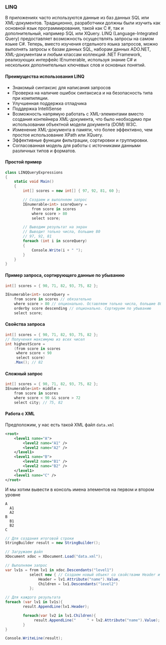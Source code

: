 ### LINQ

В приложениях часто используются данные из баз данных SQL или XML-документов. 
Традиционно, разработчики должны были изучить как основной язык программирования, такой как 
C #, так и дополнительный, например SQL или XQuery. LINQ (Language-Integrated Query) предоставляет 
возможность осуществлять запросы на самом языке C#. Теперь, вместо изучения отдельного языка запросов,
можно выполнять запросы к базам данных SQL, наборам данных ADO.NET, XML-документам и любым классам коллекций
.NET Framework, реализующих интерфейс IEnumerable, используя знание C# и нескольких дополнительных ключевых слов 
и основных понятий.

#### Преимущества использования LINQ
- Знакомый синтаксис для написания запросов
- Проверка на наличие ошибок синтаксиса и на безопасность типа при компиляции.
- Улучшенная поддержка отладчика
- Поддержка IntelliSense
- Возможность напрямую работать с XML-элементами вместо создания контейнера XML-документа, что было необходимо при использовании объектной модели документа (DOM) W3C.
- Изменение XML-документа в памяти, что более эффективно, чем простое использование XPath или XQuery.
- Эффективные функции фильтрации, сортировки и группировки.
- Согласованная модель для работы с источниками данными различных типов и форматов.

#### Простой пример

```csharp
class LINQQueryExpressions
{
    static void Main()
    {
        int[] scores = new int[] { 97, 92, 81, 60 };

        // Создаем и выполняем запрос
        IEnumerable<int> scoreQuery =
            from score in scores
            where score > 80
            select score;

        // Выводим результат на экран
        // Выводит только числа, большие 80
        // 97, 92, 81
        foreach (int i in scoreQuery)
        {
            Console.Write(i + " ");
        }            
    }
}
```

#### Пример запроса, сортирующего данные по убыванию
```csharp
int[] scores = { 90, 71, 82, 93, 75, 82 };

IEnumerable<int> scoreQuery =
    from score in scores // обязательно
    where score > 80 // опционально. Оставляем только числа, большие 80
    orderby score descending // опционально. Сортируем по убыванию
    select score;

```

#### Свойства запроса
```csharp
int[] scores = { 90, 71, 82, 93, 75, 82 };
// Получения максимума из всех чисел
int highestScore =
    (from score in scores
     where score < 90
     select score)
    .Max(); // 82
```

#### Сложный запрос
```csharp
int[] scores = { 90, 71, 82, 93, 75, 82 };
IEnumerable<int> middle =
    from score in scores
    where score < 90 && score > 72
    select city; // 75, 82

```

#### Работа с XML
Предположим, у нас есть такой XML файл `data.xml`
```xml
<root>
    <level1 name="A">
        <level2 name="A1" />
        <level2 name="A2" />
    </level1>
    <level1 name="B">
        <level2 name="B1" />
        <level2 name="B2" />
    </level1>
    <level1 name="C" />
</root>
```
И мы хотим вывести в консоль имена элементов на первом и втором уровне
```
A
  A1
  A2
B
  B1
  B2
C
```

```csharp
// Для создания итоговой строки
StringBuilder result = new StringBuilder();

// Загружаем файл
XDocument xdoc = XDocument.Load("data.xml");

// Выполняем запрос
var lv1s = from lv1 in xdoc.Descendants("level1")
           select new { // Создаем новый объект со свойствами Header и Children 
               Header = lv1.Attribute("name").Value,
               Children = lv1.Descendants("level2")
           };

// Для каждого результата
foreach (var lv1 in lv1s){
        result.AppendLine(lv1.Header);

        foreach(var lv2 in lv1.Children){
             result.AppendLine("     " + lv2.Attribute("name").Value);
        }
}

Console.WriteLine(result);
```

